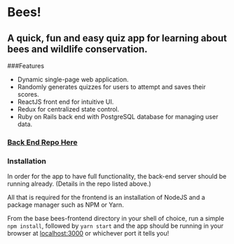 # Bees!

## A quick, fun and easy quiz app for learning about bees and wildlife conservation.

###Features
* Dynamic single-page web application.
* Randomly generates quizzes for users to attempt and saves their scores.
* ReactJS front end for intuitive UI.
* Redux for centralized state control.
* Ruby on Rails back end with PostgreSQL database for managing user data.


### [Back End Repo Here](https://github.com/FrankGerold/bees-backend "Bees Back-End")

### Installation
In order for the app to have full functionality, the back-end server should be running already. (Details in the repo listed above.)

All that is required for the frontend is an installation of NodeJS and a package manager such as NPM or Yarn.

From the base bees-frontend directory in your shell of choice, run a simple `npm install`, followed by `yarn start` and the app should be running in your browser at [localhost:3000](localhost:3000) or whichever port it tells you!
